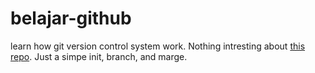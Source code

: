 # belajar-github
learn how git version control system work.
Nothing intresting about [this repo](https://github.com/yuandahanif/belajar-github).
Just a simpe init, branch, and marge.
